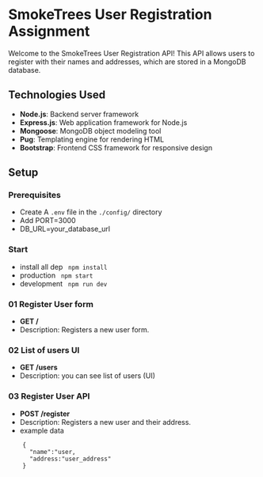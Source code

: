 # SmokeTrees User Registration Assignment

Welcome to the SmokeTrees User Registration API! This API allows users to register with their names and addresses, which are stored in a MongoDB database.

## Technologies Used

- **Node.js**: Backend server framework
- **Express.js**: Web application framework for Node.js
- **Mongoose**: MongoDB object modeling tool
- **Pug**: Templating engine for rendering HTML
- **Bootstrap**: Frontend CSS framework for responsive design

## Setup

### Prerequisites

- Create A `.env` file in the `./config/` directory
- Add PORT=3000
- DB_URL=your_database_url

### Start

- install all dep ` npm install`
- production ` npm start`
- development ` npm run dev`

### 01 Register User form

- **GET /**
- Description: Registers a new user form.

### 02 List of users UI

- **GET /users**
- Description: you can see list of users (UI)

### 03 Register User API

- **POST /register**
- Description: Registers a new user and their address.
- example data

```
    {
      "name":"user,
      "address:"user_address"
    }
```
